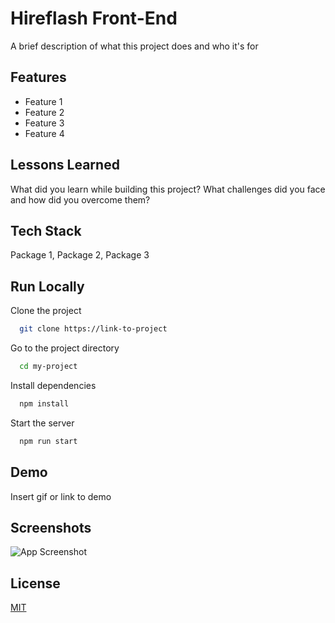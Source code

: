 # Hireflash Front-End

A brief description of what this project does and who it's for

## Features

-   Feature 1
-   Feature 2
-   Feature 3
-   Feature 4

## Lessons Learned

What did you learn while building this project? What challenges did you face and how did you overcome them?

## Tech Stack

Package 1, Package 2, Package 3

## Run Locally

Clone the project

```bash
  git clone https://link-to-project
```

Go to the project directory

```bash
  cd my-project
```

Install dependencies

```bash
  npm install
```

Start the server

```bash
  npm run start
```

## Demo

Insert gif or link to demo

## Screenshots

![App Screenshot](https://via.placeholder.com/468x300?text=App+Screenshot+Here)

## License

[MIT](LICENSE.md)
